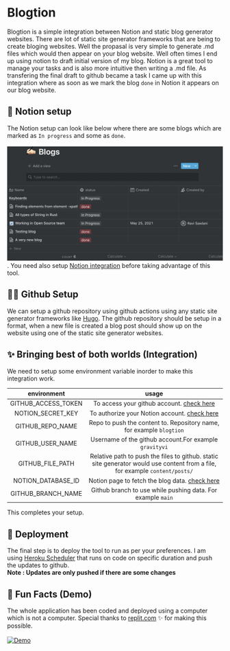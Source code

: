 # Blogtion
Blogtion is a simple integration between Notion and static blog generator websites. There are lot of static site generator frameworks that are being to create bloging websites. 
Well the propasal is very simple to generate .md files which would then appear on your blog website. Well often times I end up using notion to draft initial version of my blog.
Notion is a great tool to manage your tasks and is also more intuitive then writing a .md file. As transfering the final draft to github became a task I came up with this integration where
as soon as we mark the blog `done` in Notion it appears on our blog website.

## 🔖 Notion setup
The Notion setup can look like below where there are some blogs which are marked as `In progress` and some as `done`.
<br>
<br>
![Notion-setup](.github/images/notion-setup.jpeg).
You need also setup [Notion integration](https://www.notion.so/my-integrations) before taking advantage of this tool. 

## 👨‍💻 Github Setup
We can setup a github repository using github actions using any static site generator frameworks like [Hugo](https://gohugo.io/hosting-and-deployment/hosting-on-github/).
The github repository should be setup in a format, when a new file is created a blog post 
should show up on the website using one of the static site generator websites.

## ✨ Bringing best of both worlds (Integration)
 We need to setup some environment variable inorder to make this integration work.
 
| environment | usage  |
| :-------:   | :----: |
| GITHUB_ACCESS_TOKEN     | To access your github account. [check here](https://docs.github.com/en/authentication/keeping-your-account-and-data-secure/creating-a-personal-access-token) |
| NOTION_SECRET_KEY| To authorize your Notion account. [check here](https://developers.notion.com/docs/getting-started)  |
| GITHUB_REPO_NAME | Repo to push the content to. Repository name, for example `blogtion` |
| GITHUB_USER_NAME | Username of the github account.For example `gravityvi` |
| GITHUB_FILE_PATH | Relative path to push the files to github. static site generator would use content from a file, for example `content/posts/` |
| NOTION_DATABASE_ID | Notion page to fetch the blog data. [check here](https://developers.notion.com/docs/getting-started#step-2-share-a-database-with-your-integration) |
| GITHUB_BRANCH_NAME | Github branch to use while pushing data. For example `main` |

This completes your setup.

## 🚀 Deployment
 The final step is to deploy the tool to run as per your preferences. I am using [Heroku Scheduler](https://devcenter.heroku.com/articles/scheduler#installing-the-add-on) that runs on code on specific duration and push the updates to github.<br>
 **Note : Updates are only pushed if there are some changes**

 ## 👾 Fun Facts (Demo)
The whole application has been coded and deployed using a computer which is not a computer.
Special thanks to [replit.com](replict.com) ✨ for making this possible.
<br>
<br>
[![Demo](http://img.youtube.com/vi/p6LW6R7Sf7w/0.jpg)](http://www.youtube.com/watch?v=p6LW6R7Sf7w "Blogtion")


